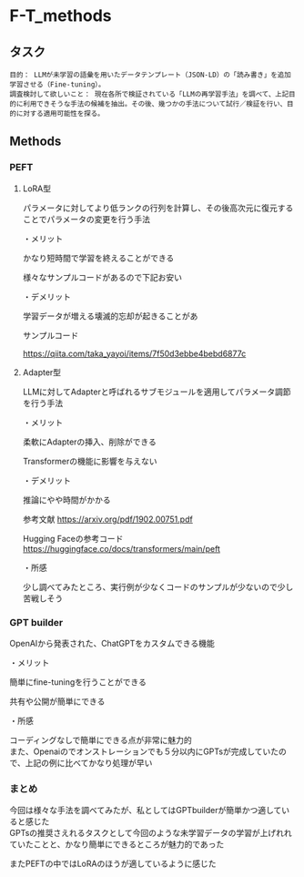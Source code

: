 # F-T_methods




##  タスク
```
目的： LLMが未学習の語彙を用いたデータテンプレート（JSON-LD）の「読み書き」を追加学習させる（Fine-tuning）。
調査検討して欲しいこと： 現在各所で検証されている「LLMの再学習手法」を調べて、上記目的に利用できそうな手法の候補を抽出。その後、幾つかの手法について試行／検証を行い、目的に対する適用可能性を探る。
```


## Methods

### PEFT

 
 
1. LoRA型

    パラメータに対してより低ランクの行列を計算し、その後高次元に復元することでパラメータの変更を行う手法

    ・メリット

    かなり短時間で学習を終えることができる

    様々なサンプルコードがあるので下記お安い

    ・デメリット

    学習データが増える壊滅的忘却が起きることがあ

    サンプルコード

    https://qiita.com/taka_yayoi/items/7f50d3ebbe4bebd6877c






2. Adapter型　
 　

    LLMに対してAdapterと呼ばれるサブモジュールを適用してパラメータ調節を行う手法


    ・メリット

    柔軟にAdapterの挿入、削除ができる

    Transformerの機能に影響を与えない

    ・デメリット

    推論にやや時間がかかる


    参考文献
    https://arxiv.org/pdf/1902.00751.pdf

    Hugging Faceの参考コード
    https://huggingface.co/docs/transformers/main/peft


    ・所感


    少し調べてみたところ、実行例が少なくコードのサンプルが少ないので少し苦戦しそう

### GPT builder

OpenAIから発表された、ChatGPTをカスタムできる機能

・メリット

簡単にfine-tuningを行うことができる

共有や公開が簡単にできる

・所感

コーディングなしで簡単にできる点が非常に魅力的  
また、Openaiのでオンストレーションでも５分以内にGPTsが完成していたので、上記の例に比べてかなり処理が早い


### まとめ

今回は様々な手法を調べてみたが、私としてはGPTbuilderが簡単かつ適していると感じた    
GPTsの推奨さえれるタスクとして今回のような未学習データの学習が上げれれていたことと、かなり簡単にできるところが魅力的であった

またPEFTの中ではLoRAのほうが適しているように感じた  




